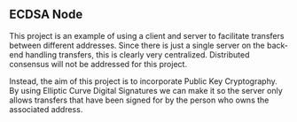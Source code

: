 ## ECDSA Node

This project is an example of using a client and server to facilitate transfers between different addresses. Since there is just a single server on the back-end handling transfers, this is clearly very centralized. Distributed consensus will not be addressed for this project.

Instead, the aim of this project is to incorporate Public Key Cryptography. By using Elliptic Curve Digital Signatures we can make it so the server only allows transfers that have been signed for by the person who owns the associated address.